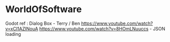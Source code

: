 # WorldOfSoftware


Godot ref :
Dialog Box - Terry / Ben
https://www.youtube.com/watch?v=xCl1AZINouA
https://www.youtube.com/watch?v=8HOmLNuuccs - JSON loading
